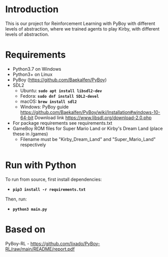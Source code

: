 # Introduction
This is our project for Reinforcement Learning with PyBoy with different levels of abstraction, where we trained agents to play Kirby, with different levels of abstraction. 

# Requirements
- Python3.7 on Windows
- Python3+ on Linux
- PyBoy (https://github.com/Baekalfen/PyBoy)
- SDL2
    - Ubuntu: __`sudo apt install libsdl2-dev`__
    - Fedora: __`sudo dnf install SDL2-devel`__
    - macOS: __`brew install sdl2`__
    - Windows: PyBoy guide https://github.com/Baekalfen/PyBoy/wiki/Installation#windows-10-64-bit Download link https://www.libsdl.org/download-2.0.php
- For package requirements see requirements.txt
- GameBoy ROM files for Super Mario Land or Kirby's Dream Land (place these in /games) 
  - Filename must be "Kirby_Dream_Land" and "Super_Mario_Land" respectively

# Run with Python
To run from source, first install dependencies:
- __`pip3 install -r requirements.txt`__

Then, run:
- __`python3 main.py`__


# Based on
PyBoy-RL - https://github.com/lixado/PyBoy-RL/raw/main/README/report.pdf
